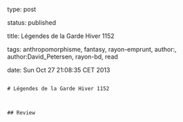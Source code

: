 type: post
status: published
title: Légendes de la Garde Hiver 1152
tags:  anthropomorphisme,  fantasy,  rayon-emprunt, author:, author:David_Petersen, rayon-bd, read
date: Sun Oct 27 21:08:35 CET 2013
~~~~~~
# Légendes de la Garde Hiver 1152

## Review

